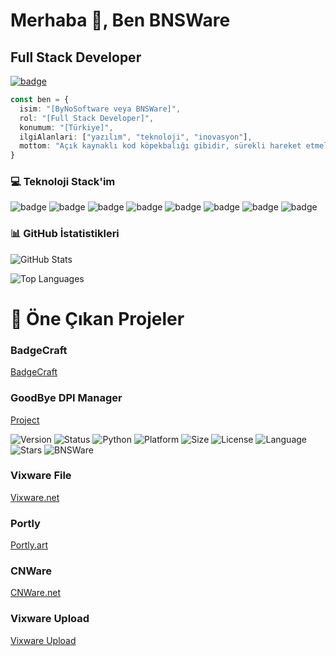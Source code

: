 # Merhaba 👋, Ben BNSWare
## Full Stack Developer

[![badge](https://rozet.vixware.net/icon/coffee/badge/Buy%20Me%20a%20Coffee/yellow?style=single)](https://www.buymeacoffee.com/bnsware)

```typescript
const ben = {
  isim: "[ByNoSoftware veya BNSWare]",
  rol: "[Full Stack Developer]",
  konumum: "[Türkiye]",
  ilgiAlanlari: ["yazılım", "teknoloji", "inovasyon"],
  mottom: "Açık kaynaklı kod köpekbalığı gibidir, sürekli hareket etmelidir yoksa ölür."
}
```

### 💻 Teknoloji Stack'im
![badge](https://rozet.vixware.net/icon/node/badge/NODE.JS/teal?style=single)
![badge](https://rozet.vixware.net/icon/python/badge/PYTHON/orange?style=single)
![badge](https://rozet.vixware.net/icon/php/badge/PHP/blue?style=single)
![badge](https://rozet.vixware.net/icon/npm/badge/NPM/purple?style=single)
![badge](https://rozet.vixware.net/icon/net/badge/.NET/yellow?style=single)
![badge](https://rozet.vixware.net/icon/react/badge/REACT/red?style=single)
![badge](https://rozet.vixware.net/icon/git/badge/GIT/brightgreen?style=single)
![badge](https://rozet.vixware.net/icon/javascript/badge/JAVASCRIPT/purple?style=single)

### 📊 GitHub İstatistikleri

![GitHub Stats](https://github-readme-stats.vercel.app/api?username=bnsware&theme=dracula&hide_border=false&include_all_commits=true&count_private=true)

![Top Languages](https://github-readme-stats.vercel.app/api/top-langs/?username=bnsware&theme=dracula&hide_border=false&include_all_commits=true&count_private=true&layout=compact)

# 🚀 Öne Çıkan Projeler

### BadgeCraft
[BadgeCraft](https://rozet.vixware.net) 

### GoodBye DPI Manager

[Project](https://github.com/bnsware/GoodByeDPIManager)

![Version](https://rozet.vixware.net/Version/v2.0/gold) ![Status](https://rozet.vixware.net/Status/Active/brightgreen) ![Python](https://rozet.vixware.net/Python/3.6+/blue) ![Platform](https://rozet.vixware.net/Platform/Windows%207%208%2010%2011/blue) ![Size](https://rozet.vixware.net/Size/~5MB/orange) ![License](https://rozet.vixware.net/github/bnsware/GoodByeDPIManager/license) ![Language](https://rozet.vixware.net/github/bnsware/GoodByeDPIManager/language) ![Stars](https://rozet.vixware.net/github/bnsware/GoodByeDPIManager/stars) ![BNSWare](https://rozet.vixware.net/by/BNSWare/gold)

### Vixware File

[Vixware.net](https://vixware.net)

### Portly

[Portly.art](https://portly.art)

### CNWare

[CNWare.net](https://cnware.net)

### Vixware Upload

[Vixware Upload](https://upload.vixware.net)

